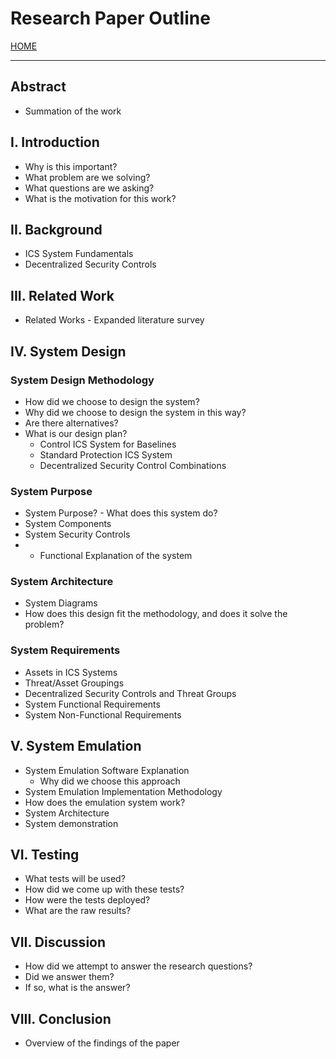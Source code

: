# Research Paper Outline

[HOME](https://github.com/adamspanier/Distributed-Systems-Security)

<hr>

## Abstract
* Summation of the work

## I. Introduction
* Why is this important?
* What problem are we solving?
* What questions are we asking?
* What is the motivation for this work?

## II. Background
* ICS System Fundamentals
* Decentralized Security Controls

## III. Related Work
* Related Works - Expanded literature survey

## IV. System Design

### System Design Methodology
* How did we choose to design the system?
* Why did we choose to design the system in this way?
* Are there alternatives?
* What is our design plan?
    * Control ICS System for Baselines
    * Standard Protection ICS System
    * Decentralized Security Control Combinations

### System Purpose
* System Purpose? - What does this system do?
* System Components
* System Security Controls
* * Functional Explanation of the system
    
### System Architecture
* System Diagrams
* How does this design fit the methodology, and does it solve the problem?

### System Requirements
* Assets in ICS Systems
* Threat/Asset Groupings
* Decentralized Security Controls and Threat Groups
* System Functional Requirements
* System Non-Functional Requirements
  
## V. System Emulation
* System Emulation Software Explanation
    * Why did we choose this approach
* System Emulation Implementation Methodology
* How does the emulation system work?
* System Architecture
* System demonstration

## VI. Testing
* What tests will be used?
* How did we come up with these tests?
* How were the tests deployed?
* What are the raw results?
  
## VII. Discussion
* How did we attempt to answer the research questions?
* Did we answer them?
* If so, what is the answer?
  
## VIII. Conclusion
* Overview of the findings of the paper
